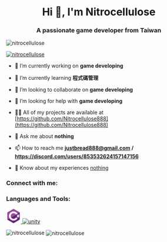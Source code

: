 <h1 align="center">Hi 👋, I'm Nitrocellulose</h1>
<h3 align="center">A passionate game developer from Taiwan</h3>

<p align="left"> <img src="https://komarev.com/ghpvc/?username=nitrocellulose&label=Profile%20views&color=0e75b6&style=flat" alt="nitrocellulose" /> </p>

<p align="left"> <a href="https://github.com/ryo-ma/github-profile-trophy"><img src="https://github-profile-trophy.vercel.app/?username=nitrocellulose" alt="nitrocellulose" /></a> </p>

- 🔭 I’m currently working on **game developing**

- 🌱 I’m currently learning **程式碼管理**

- 👯 I’m looking to collaborate on **game developing**

- 🤝 I’m looking for help with **game developing**

- 👨‍💻 All of my projects are available at [https://github.com/Nitrocellulose888](https://github.com/Nitrocellulose888)

- 💬 Ask me about **nothing**

- 📫 How to reach me **justbread888@gmail.com / https://discord.com/users/853532624157147156**

- 📄 Know about my experiences [nothing](nothing)

<h3 align="left">Connect with me:</h3>
<p align="left">
</p>

<h3 align="left">Languages and Tools:</h3>
<p align="left"> <a href="https://www.w3schools.com/cs/" target="_blank" rel="noreferrer"> <img src="https://raw.githubusercontent.com/devicons/devicon/master/icons/csharp/csharp-original.svg" alt="csharp" width="40" height="40"/> </a> <a href="https://unity.com/" target="_blank" rel="noreferrer"> <img src="https://www.vectorlogo.zone/logos/unity3d/unity3d-icon.svg" alt="unity" width="40" height="40"/> </a> </p>

<p><img align="left" src="https://github-readme-stats.vercel.app/api/top-langs?username=nitrocellulose&show_icons=true&locale=en&layout=compact" alt="nitrocellulose" /></p>

<p>&nbsp;<img align="center" src="https://github-readme-stats.vercel.app/api?username=nitrocellulose&show_icons=true&locale=en" alt="nitrocellulose" /></p>


